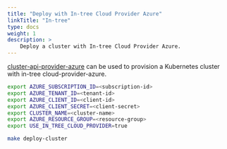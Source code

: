 ```yaml
---
title: "Deploy with In-tree Cloud Provider Azure"
linkTitle: "In-tree"
type: docs
weight: 1
description: >
    Deploy a cluster with In-tree Cloud Provider Azure.
---
```


[cluster-api-provider-azure](https://github.com/kubernetes-sigs/cluster-api-provider-azure) can be used to
provision a Kubernetes cluster with in-tree cloud-provider-azure.

```sh
export AZURE_SUBSCRIPTION_ID=<subscription-id>
export AZURE_TENANT_ID=<tenant-id>
export AZURE_CLIENT_ID=<client-id>
export AZURE_CLIENT_SECRET=<client-secret>
export CLUSTER_NAME=<cluster-name>
export AZURE_RESOURCE_GROUP=<resource-group>
export USE_IN_TREE_CLOUD_PROVIDER=true

make deploy-cluster
```

